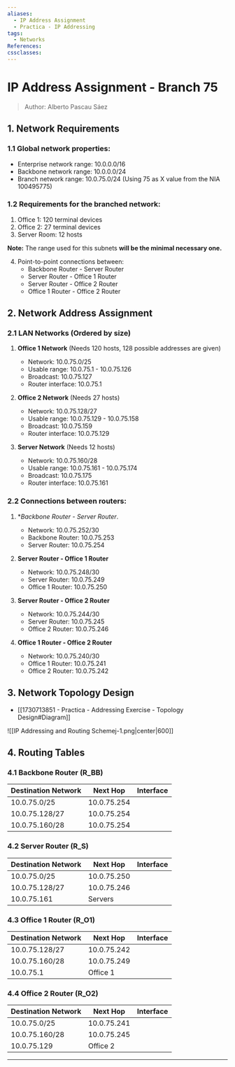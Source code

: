 ```yaml
---
aliases:
  - IP Address Assignment
  - Practica - IP Addressing
tags:
  - Networks
References: 
cssclasses:
---
```

# IP Address Assignment - Branch 75 

> Author: Alberto Pascau Sáez 

## 1. Network Requirements 
### 1.1 Global network properties:
- Enterprise network range: 10.0.0.0/16
- Backbone network range: 10.0.0.0/24
- Branch network range: 10.0.75.0/24 (Using 75 as X value from the NIA 100495775)

### 1.2 Requirements for the branched network:

1. Office 1: 120 terminal devices
2. Office 2: 27 terminal devices
3. Server Room: 12 hosts
   
**Note:** The range used for this subnets **will be the minimal necessary one.**

4. Point-to-point connections between:
   + Backbone Router - Server Router
   + Server Router  -  Office 1 Router
   - Server Router  -  Office 2 Router
   - Office 1 Router - Office 2 Router

## 2. Network Address Assignment

### 2.1 LAN Networks (Ordered by size)

1. **Office 1 Network** (Needs 120 hosts, 128 possible addresses are given)
   - Network: 10.0.75.0/25
   - Usable range: 10.0.75.1 - 10.0.75.126
   - Broadcast: 10.0.75.127
   - Router interface: 10.0.75.1

2. **Office 2 Network** (Needs 27 hosts)
   - Network: 10.0.75.128/27
   - Usable range: 10.0.75.129 - 10.0.75.158
   - Broadcast: 10.0.75.159
   - Router interface: 10.0.75.129

3. **Server Network** (Needs 12 hosts)
   - Network: 10.0.75.160/28
   - Usable range: 10.0.75.161 - 10.0.75.174
   - Broadcast: 10.0.75.175
   - Router interface: 10.0.75.161

### 2.2 Connections between routers:

1. **Backbone Router - Server Router*. 
   - Network: 10.0.75.252/30
   - Backbone Router: 10.0.75.253
   - Server Router: 10.0.75.254

3. **Server Router -  Office 1 Router**
   - Network: 10.0.75.248/30
   - Server Router: 10.0.75.249
   - Office 1 Router: 10.0.75.250

4. **Server Router  - Office 2 Router**
   - Network: 10.0.75.244/30
   - Server Router: 10.0.75.245
   - Office 2 Router: 10.0.75.246

5. **Office 1 Router -  Office 2 Router**
   - Network: 10.0.75.240/30
   - Office 1 Router: 10.0.75.241
   - Office 2 Router: 10.0.75.242


## 3. Network Topology Design

+ [[1730713851 - Practica - Addressing Exercise - Topology Design#Diagram]]

![[IP Addressing and Routing Schemej-1.png|center|600]]
## 4. Routing Tables

### 4.1 Backbone Router (R_BB)

| Destination Network | Next Hop    | Interface |
| ------------------- | ----------- | --------- |
| 10.0.75.0/25        | 10.0.75.254 |           |
| 10.0.75.128/27      | 10.0.75.254 |           |
| 10.0.75.160/28      | 10.0.75.254 |           |

### 4.2 Server Router (R_S)

| Destination Network | Next Hop    | Interface |
| ------------------- | ----------- | --------- |
| 10.0.75.0/25        | 10.0.75.250 |           |
| 10.0.75.128/27      | 10.0.75.246 |           |
| 10.0.75.161         | Servers     |           |

### 4.3 Office 1 Router (R_O1)

| Destination Network | Next Hop    | Interface |
| ------------------- | ----------- | --------- |
| 10.0.75.128/27      | 10.0.75.242 |           |
| 10.0.75.160/28      | 10.0.75.249 |           |
| 10.0.75.1           | Office 1    |           |


### 4.4 Office 2 Router (R_O2)

| Destination Network | Next Hop    | Interface |
| ------------------- | ----------- | --------- |
| 10.0.75.0/25        | 10.0.75.241 |           |
| 10.0.75.160/28      | 10.0.75.245 |           |
| 10.0.75.129         | Office 2    |           |

***